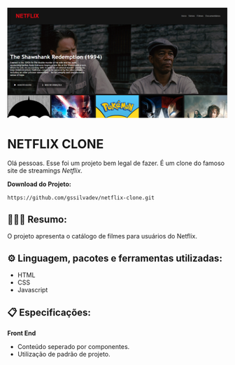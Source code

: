 
![Website desing](https://github.com/gssilvadev/netflix-clone/blob/main/img/netflix-initial-page.png)

# NETFLIX CLONE

Olá pessoas. Esse foi um projeto bem legal de fazer. É um clone do famoso site de streamings _Netflix_.
 
**Download do Projeto:** 
```
https://github.com/gssilvadev/netflix-clone.git
```


## 👨🏻‍💻 Resumo: 

O projeto apresenta o catálogo de filmes para usuários do Netflix.

## ⚙️ Linguagem, pacotes e ferramentas utilizadas:

- HTML
- CSS
- Javascript


## 📋 Especificações:

**Front End**

- Conteúdo seperado por componentes. 
- Utilização de padrão de projeto.
